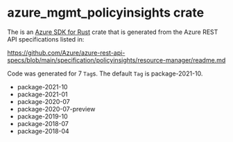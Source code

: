 # azure_mgmt_policyinsights crate

The is an [Azure SDK for Rust](https://github.com/Azure/azure-sdk-for-rust) crate that is generated from the Azure REST API specifications listed in:

https://github.com/Azure/azure-rest-api-specs/blob/main/specification/policyinsights/resource-manager/readme.md

Code was generated for 7 `Tag`s. The default `Tag` is package-2021-10.


- package-2021-10
- package-2021-01
- package-2020-07
- package-2020-07-preview
- package-2019-10
- package-2018-07
- package-2018-04